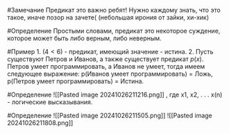 #Замечание  Предикат это важно ребят! Нужно каждому знать, что это такое, иначе позор на зачете( (небольшая ирония от зайки, хи-хик)

#Определение Простыми словами, предикат это некоторое суждение, которое может быть либо верным, либо неверным. 

#Пример 
	1. ($4 < 6$) - предикат, имеющий значение - истина.
	2. Пусть существуют Петров и Иванов, а также существует предикат $p(x)$. Петров умеет программировать, а  Иванов не умеет, тогда имеем следующее выражение: 
		p(Иванов умеет программировать) = Ложь, p(Петров умеет программировать) = Истина.
		
#Определение ![[Pasted image 20241026211216.png]] , где x1, x2, . . . x(n) - логические высказывания.

#Определение 
![[Pasted image 20241026211505.png]]
![[Pasted image 20241026211808.png]]
